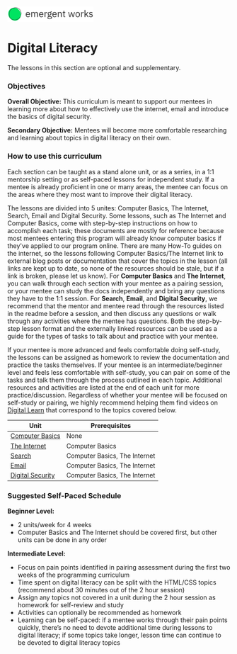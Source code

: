 <a href="https://emergentworks.org"><img src="../EWLogo.png" alt="EmergentWorks Logo" title="EmergentWorks Logo" width="194" height="35"/></a>

# Digital Literacy

The lessons in this section are optional and supplementary.

### Objectives

**Overall Objective:** This curriculum is meant to support our mentees in learning more about how to effectively use the internet, email and introduce the basics of digital security.

**Secondary Objective:** Mentees will become more comfortable researching and learning about topics in digital literacy on their own.

### How to use this curriculum

Each section can be taught as a stand alone unit, or as a series, in a 1:1 mentorship setting or as self-paced lessons for independent study. If a mentee is already proficient in one or many areas, the mentee can focus on the areas where they most want to improve their digital literacy.

The lessons are divided into 5 unites: Computer Basics, The Internet, Search, Email and Digital Security. Some lessons, such as The Internet and Computer Basics, come with step-by-step instructions on how to accomplish each task; these documents are mostly for reference because most mentees entering this program will already know computer basics if they've applied to our program online. There are many How-To guides on the internet, so the lessons following Computer Basics/The Internet link to external blog posts or documentation that cover the topics in the lesson (all links are kept up to date, so none of the resources should be stale, but if a link is broken, please let us know). For **Computer Basics** and **The Internet**, you can walk through each section with your mentee as a pairing session, or your mentee can study the docs independently and bring any questions they have to the 1:1 session. For **Search**, **Email**, and **Digital Security**, we recommend that the mentor and mentee read through the resources listed in the readme before a session, and then discuss any questions or walk through any activities where the mentee has questions. Both the step-by-step lesson format and the externally linked resources can be used as a guide for the types of tasks to talk about and practice with your mentee.

If your mentee is more advanced and feels comfortable doing self-study, the lessons can be assigned as homework to review the documentation and practice the tasks themselves. If your mentee is an intermediate/beginner level and feels less comfortable with self-study, you can pair on some of the tasks and talk them through the process outlined in each topic. Additional resources and activities are listed at the end of each unit for more practice/discussion. Regardless of whether your mentee will be focused on self-study or pairing, we highly recommend helping them find videos on [Digital Learn](https://www.digitallearn.org/) that correspond to the topics covered below.

| Unit                                    | Prerequisites                 |
| --------------------------------------- | ----------------------------- |
| [Computer Basics](computer-basics.md)   | None                          |
| [The Internet](the-internet.md)         | Computer Basics               |
| [Search](search.md)                     | Computer Basics, The Internet |
| [Email](email.md)                       | Computer Basics, The Internet |
| [Digital Security](digital-security.md) | Computer Basics, The Internet |

### Suggested Self-Paced Schedule

**Beginner Level:**

- 2 units/week for 4 weeks
- Computer Basics and The Internet should be covered first, but other units can be done in any order

**Intermediate Level:**

- Focus on pain points identified in pairing assessment during the first two weeks of the programming curriculum
- Time spent on digital literacy can be split with the HTML/CSS topics (recommend about 30 minutes out of the 2 hour session)
- Assign any topics not covered in a unit during the 2 hour session as homework for self-review and study
- Activities can optionally be recommended as homework
- Learning can be self-paced: if a mentee works through their pain points quickly, there’s no need to devote additional time during lessons to digital literacy; if some topics take longer, lesson time can continue to be devoted to digital literacy topics
